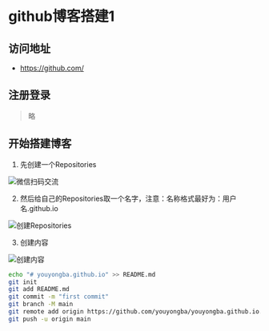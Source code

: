 # github博客搭建1
## 访问地址
- https://github.com/

## 注册登录
> 略

## 开始搭建博客

1. 先创建一个Repositories

![](https://youyongba.oss-cn-beijing.aliyuncs.com/图片/WX20220623-103507%402x.png?versionId=CAEQHhiBgIDY1tO5jBgiIGQyMmI4NGZiYjQ0ZjQ2NjI4NTNmOTU5OWVhY2Q0OTli '微信扫码交流')


2. 然后给自己的Repositories取一个名字，注意：名称格式最好为：用户名.github.io

![](https://youyongba.oss-cn-beijing.aliyuncs.com/图片/2.png?versionId=CAEQHhiBgMDI0Ye6jBgiIGViNzUxM2RiMDdiMjRjMTE5ODAzN2E5YjgxNmYyYTI5 '创建Repositories')

3. 创建内容


![](https://youyongba.oss-cn-beijing.aliyuncs.com/图片/3.png?versionId=CAEQHhiBgICz25K6jBgiIDhjZjY0MWFkZGYzNjQzNTZiOTA0ZDJlODZmNWU2MWQ0 '创建内容')


```bash
echo "# youyongba.github.io" >> README.md
git init
git add README.md
git commit -m "first commit"
git branch -M main
git remote add origin https://github.com/youyongba/youyongba.github.io.git
git push -u origin main
```
